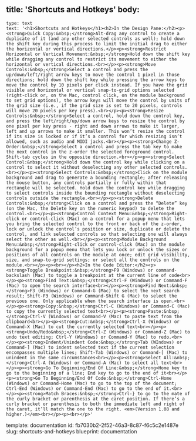 title: 'Shortcuts and Hotkeys'
body:
  -
    type: text
    text: '<h1>Shortcuts and Hotkeys</h1><h2>In the Design Pane:</h2><p><strong>Quick Copy:&nbsp;</strong>Alt-drag any control to create a duplicate of it (and any other selected controls as well); hold down the shift key during this process to limit the initial drag to either the horizontal or vertical directions.</p><p><strong>Restrict Horizontal or Vertical Movement:&nbsp;</strong>Hold down the shift key while dragging any control to restrict its movement to either the horizontal or vertical directions.<br></p><p><strong>Move Controls:&nbsp;</strong>Select a control and press the up/down/left/right arrow keys to move the control 1 pixel in those directions; hold down the shift key while pressing the arrow keys to move the control by 10 pixels per click instead. If you have the grid visible and horizontal or vertical snap-to-grid options selected (right-click or, on the Mac, control click, on the module background to set grid options), the arrow keys will move the control by units of the grid size (i.e., if the grid size is set to 20 pixels, controls will move 20 pixels per key press).<br></p><p><strong>Resize Controls:&nbsp;</strong>Select a control, hold down the control key, and press the left/right/up/down arrow keys to resize the control by one pixel per key press - right and down arrows to make it larger, left and up arrows to make it smaller. This won’t resize the control if its size is locked or if it’s a control for which resizing isn’t allowed, such as audio and MIDI jacks.<br></p><p><strong>Change Z-Order:&nbsp;</strong>Select a control and press the tab key to make the next control in the z-order the selected foreground control. Shift-tab cycles in the opposite direction.<br></p><p><strong>Select Control:&nbsp;</strong>Hold down the control key while clicking on a control to select it without deselecting any other selected controls.<br></p><p><strong>Select Controls:&nbsp;</strong>Click on the module background and drag to generate a bounding rectangle; after releasing the mouse button, any controls partially or fully within that rectangle will be selected. Hold down the control key while dragging to select controls inside the bounding rectangle without deselecting controls outside the rectangle.<br></p><p><strong>Delete Controls:&nbsp;</strong>Click on a control and press the “Delete” key (on the Mac, the Delete key on the numeric keypad) to delete the control.<br></p><p><strong>Control Context Menu:&nbsp;</strong>Right-click or control-click (Mac) on a control for a popup menu that lets you bring the selected control to the front or back of the z-order, lock or unlock the control’s position or size, duplicate or delete the control, and link selected controls so that selecting one will always select the other as well.<br></p><p><strong>Module Background Menu:&nbsp;</strong>Right-click or control-click (Mac) on the module background for a popup menu that lets you lock or unlock the sizes or positions of all controls on the module at once; edit grid visibility, size, and snap-to-grid settings; or select all the controls on the module.<br></p><p><br></p><h2>In the Code Editor:</h2><p><strong>Toggle Breakpoint:&nbsp;</strong>F9 (Windows) or command-backslash (Mac) to toggle a breakpoint at the current line of code<br></p><p><strong>Find Text:&nbsp;</strong>Ctrl-F (Windows) or Command-F (Mac) to open the search interface<br></p><p><strong>Find Next:&nbsp;</strong>F3 (Windows) or Command-G (Mac) to select the next search result; Shift-F3 (Windows) or Command-Shift G (Mac) to select the previous one. Only applicable when the search interface is open.<br></p><p><strong>Copy:&nbsp;</strong>Ctrl-C (Windows) or Command-C (Mac) to copy the currently selected text<br></p><p><strong>Paste:&nbsp;</strong>Ctrl-V (Windows) or Command-V (Mac) to paste text from the clipboard<br></p><p><strong>Cut:&nbsp;</strong>Ctrl-X (Windows) or Command-X (Mac) to cut the currently selected text<br></p><p><strong>Undo/Redo&nbsp;</strong>Ctrl-Z (Windows) or Command-Z (Mac) to undo text editing; Ctrl-Y (Windows) or Command-Y (Mac) to redo.<br></p><p><strong>Indent/Unindent Code:&nbsp;</strong>Tab (WIndows) or Command-] (Mac) to indent selected text if the current selection encompasses multiple lines; Shift-Tab (Windows) or Command-[ (Mac) to unindent in the same circumstances<br></p><p><strong>Select All:&nbsp;</strong>Ctrl-A (Windows) or Command-A (Mac) to select all text<br></p><p><strong>Go To Beginning/End Of Line:&nbsp;</strong>Home key to go to the beginning of a line; End key to go to the end of it<br></p><p><strong>Go To Beginning/End Of Code:&nbsp;</strong>Ctrl-Home (Windows) or Command-Home (Mac) to go to the top of the document; Ctrl-End (Windows) or Command-End (Mac) to go to the end of it.<br></p><p><strong>Match Braces:&nbsp;</strong>Ctrl-} to go to the mate of the curly bracket or parenthesis at the caret position. If there’s a curly bracket or parenthesis to both the immediate left and right of the caret, it’ll match the one to the right. <em>(Version 1.08 and higher.)</em><br></p><p><br></p>'
template: documentation
id: fb7030b2-2f52-46a3-8c87-f6c5c2e1487e
slug: shortcuts-and-hotkeys
blueprint: documentation
